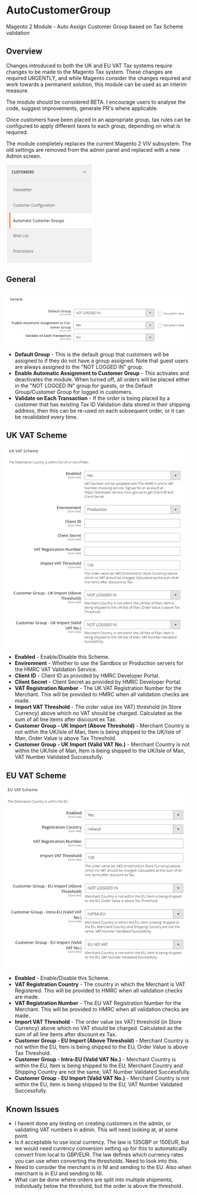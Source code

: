 <h1>AutoCustomerGroup</h1>
<p>Magento 2 Module - Auto Assign Customer Group based on Tax Scheme validation</p>
<h2>Overview</h2>
<p>Changes introduced to both the UK and EU VAT Tax systems require changes to be made to the Magento Tax system. These changes are required URGENTLY, and while Magento consider the changes required and work towards a permanent solution, this module can be used as an interim measure.</p>
<p>The module should be considered BETA. I encourage users to analyse the code, suggest improvements, generate PR's where applicable.</p>
<p>Once customers have been placed in an appropriate group, tax rules can be configured to apply different taxes to each group, depending on what is required.</p>
<p>The module completely replaces the current Magento 2 VIV subsystem. The old settings are removed from the admin panel and replaced with a new Admin screen.</p>
<img src="images/menu.png">
<h2>General</h2>
<img src="images/general.png">
<ul>
<li><b>Default Group</b> - This is the default group that customers will be assigned to if they do not have a group assigned. Note that guest users are always assigned to the "NOT LOGGED IN" group.</li>
<li><b>Enable Automatic Assignment to Customer Group</b> - This activates and deactivates the module. When turned off, all orders will be placed either in the "NOT LOGGED IN" group for guests, or the Default Group/Customer Group for logged in customers.</li>
<li><b>Validate on Each Transaction</b> - If the order is being placed by a customer that has existing Tax ID Validation data stored in their shipping address, then this can be re-used on each subsequent order, or it can be revalidated every time.</li>
</ul>
<h2>UK VAT Scheme</h2>
<img src="images/ukvat.png">
<ul>
<li><b>Enabled</b> - Enable/Disable this Scheme.</li>
<li><b>Environment</b> - Whether to use the Sandbox or Production servers for the HMRC VAT Validation Service.</li>
<li><b>Client ID</b> - Client ID as provided by HMRC Developer Portal.</li>
<li><b>Client Secret</b> - Client Secret as provided by HMRC Developer Portal.</li>
<li><b>VAT Registration Number</b> - The UK VAT Registration Number for the Merchant. This will be provided to HMRC when all validation checks are made.</li>
<li><b>Import VAT Threshold</b> - The order value (ex VAT) threshold (in Store Currency) above which no VAT should be charged. Calculated as the sum of all line items after discount ex Tax.</li>
<li><b>Customer Group - UK Import (Above Threshold)</b> - Merchant Country is not within the UK/Isle of Man, Item is being shipped to the UK/Isle of Man, Order Value is above Tax Threshold.</li>
<li><b>Customer Group - UK Import (Valid VAT No.)</b> - Merchant Country is not within the UK/Isle of Man, Item is being shipped to the UK/Isle of Man, VAT Number Validated Successfully.</li>
</ul>

<h2>EU VAT Scheme</h2>
<img src="images/euvat.png">
<ul>
<li><b>Enabled</b> - Enable/Disable this Scheme.</li>
<li><b>VAT Registration Country</b> - The country in which the Merchant is VAT Registered. This will be provided to HMRC when all validation checks are made.</li>
  <li><b>VAT Registration Number</b> - The EU VAT Registration Number for the Merchant. This will be provided to HMRC when all validation checks are made.</li>
<li><b>Import VAT Threshold</b> - The order value (ex VAT) threshold (in Store Currency) above which no VAT should be charged. Calculated as the sum of all line items after discount ex Tax.</li>
<li><b>Customer Group - EU Import (Above Threshold)</b> - Merchant Country is not within the EU, Item is being shipped to the EU, Order Value is above Tax Threshold.</li>
<li><b>Customer Group - Intra-EU (Valid VAT No.)</b> - Merchant Country is within the EU, Item is being shipped to the EU, Merchant Country and Shipping Country are not the same, VAT Number Validated Successfully.</li>
<li><b>Customer Group - EU Import (Valid VAT No.)</b> - Merchant Country is not within the EU, Item is being shipped to the EU, VAT Number Validated Successfully.</li>
</ul>

<h2>Known Issues</h2>
<ul>
<li>I havent done any testing on creating customers in the admin, or validating VAT numbers in admin. This will need looking at, at some point.</li>
<li>Is it acceptable to use local currency. The law is 135GBP or 150EUR, but we would need currency conversion setting up for this to automatically convert from local to GBP/EUR. The law defines which currency rates you can use when converting the thresholds. Need to look into this.</li>
<li>Need to consider the merchant is in NI and sending to the EU. Also when merchant is in EU and sending to NI.</li>
<li>What can be done where orders are split into multiple shipments, individually below the threshold, but the order is above the threshold.</li>
</ul>

